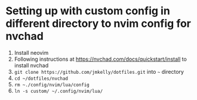 # Setting up with custom config in different directory to nvim config for nvchad

1.  Install neovim
2.  Following instructions at https://nvchad.com/docs/quickstart/install to install nvchad
3.  `git clone https://github.com/jmkelly/dotfiles.git` into `~` directory
4.  `cd ~/dotfiles/nvchad`
5.  `rm ~./config/nvim/lua/config`
6.  `ln -s custom/ ~/.config/nvim/lua/`

